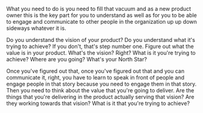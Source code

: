 What you need to do is you need to fill that vacuum and as a new product owner this is the key part for you to understand as well as for you to be able to engage and communicate to other people in the organization up up down sideways whatever it is.

Do you understand the vision of your product? Do you understand what it's trying to achieve? If you don't, that's step number one. Figure out what the value is in your product. What's the vision? Right? What is it you're trying to achieve? Where are you going? What's your North Star?

Once you've figured out that, once you've figured out that and you can communicate it, right, you have to learn to speak in front of people and engage people in that story because you need to engage them in that story. Then you need to think about the value that you're going to deliver. Are the things that you're delivering in the product actually serving that vision? Are they working towards that vision? What is it that you're trying to achieve?